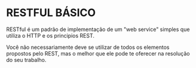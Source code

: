 <h1>RESTFUL BÁSICO</h1>

<p>RESTful é um padrão de implementação de um "web service" simples que utiliza o HTTP e os principios REST.</p>
<p>Você não necessariamente deve se utilizar de todos os elementos propostos pelo REST, mas o melhor que ele pode te oferecer na resolução do seu trabalho.</p>
